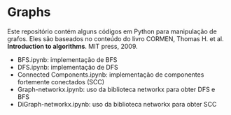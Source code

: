 # Graphs

Este repositório contém alguns códigos em Python para manipulação de grafos.
Eles são baseados no conteúdo do livro CORMEN, Thomas H. et al. __Introduction to algorithms__. MIT press, 2009.


* BFS.ipynb: implementação de BFS
* DFS.ipynb: implementação de DFS
* Connected Components.ipynb: implementação de componentes fortemente conectados (SCC)
* Graph-networkx.ipynb: uso da biblioteca networkx para obter DFS e BFS
* DiGraph-networkx.ipynb: uso da biblioteca networkx para obter SCC
